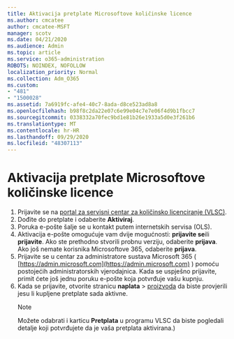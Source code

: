 ```yaml
---
title: Aktivacija pretplate Microsoftove količinske licence
ms.author: cmcatee
author: cmcatee-MSFT
manager: scotv
ms.date: 04/21/2020
ms.audience: Admin
ms.topic: article
ms.service: o365-administration
ROBOTS: NOINDEX, NOFOLLOW
localization_priority: Normal
ms.collection: Adm_O365
ms.custom:
- "481"
- "1500028"
ms.assetid: 7a6919fc-afe4-40c7-8ada-d8ce523ad8a8
ms.openlocfilehash: b98f8c2da22e07c6e99e04c7e7e06f4d9b1fbcc7
ms.sourcegitcommit: 0338332a70fec9bd1e81b26e1933a5d0e3f261b6
ms.translationtype: MT
ms.contentlocale: hr-HR
ms.lasthandoff: 09/29/2020
ms.locfileid: "48307113"
---
```

# <a name="activating-a-microsoft-volume-license-subscription"></a>Aktivacija pretplate Microsoftove količinske licence

1. Prijavite se na [portal za servisni centar za količinsko licenciranje (VLSC)](https://go.microsoft.com/fwlink/p/?LinkId=329762).
2. Dođite do pretplate i odaberite **Aktiviraj**.
3. Poruka e-pošte šalje se u kontakt putem internetskih servisa (OLS).
4. Aktivacija e-pošte omogućuje vam dvije mogućnosti: **prijavite se**ili **prijavite**. Ako ste prethodno stvorili probnu verziju, odaberite **prijava**. Ako još nemate korisnika Microsoftove 365, odaberite **prijava**.
5. Prijavite se u centar za administratore sustava Microsoft 365 ( [https://admin.microsoft.com](https://admin.microsoft.com) ) pomoću postojećih administratorskih vjerodajnica. Kada se uspješno prijavite, primit ćete još jednu poruku e-pošte koja potvrđuje vašu kupnju.
6. Kada se prijavite, otvorite stranicu **naplata** \> [proizvoda](https://go.microsoft.com/fwlink/p/?linkid=842054) da biste provjerili jesu li kupljene pretplate sada aktivne. 
    > [!NOTE]
    > Možete odabrati i karticu **Pretplata** u programu VLSC da biste pogledali detalje koji potvrđujete da je vaša pretplata aktivirana.)
